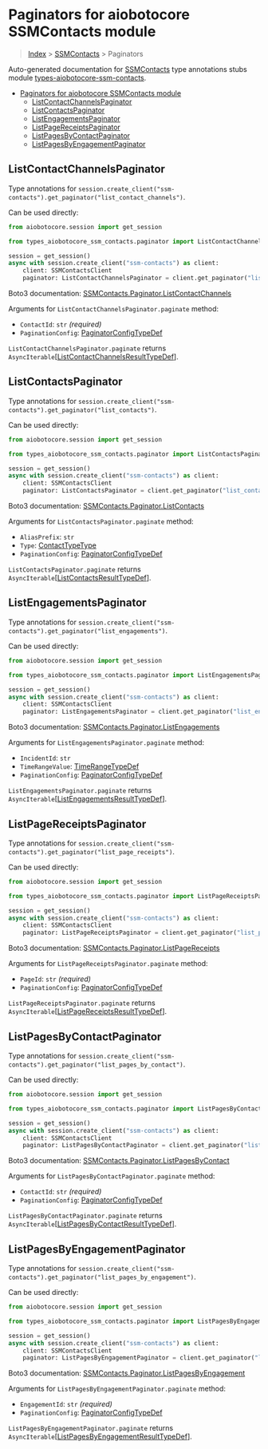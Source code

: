 <a id="paginators-for-aiobotocore-ssmcontacts-module"></a>

# Paginators for aiobotocore SSMContacts module

> [Index](..) > [SSMContacts](.) > Paginators

Auto-generated documentation for
[SSMContacts](https://boto3.amazonaws.com/v1/documentation/api/latest/reference/services/ssm-contacts.html#SSMContacts)
type annotations stubs module
[types-aiobotocore-ssm-contacts](https://pypi.org/project/types-aiobotocore-ssm-contacts/).

- [Paginators for aiobotocore SSMContacts module](#paginators-for-aiobotocore-ssmcontacts-module)
  - [ListContactChannelsPaginator](#listcontactchannelspaginator)
  - [ListContactsPaginator](#listcontactspaginator)
  - [ListEngagementsPaginator](#listengagementspaginator)
  - [ListPageReceiptsPaginator](#listpagereceiptspaginator)
  - [ListPagesByContactPaginator](#listpagesbycontactpaginator)
  - [ListPagesByEngagementPaginator](#listpagesbyengagementpaginator)

<a id="listcontactchannelspaginator"></a>

## ListContactChannelsPaginator

Type annotations for
`session.create_client("ssm-contacts").get_paginator("list_contact_channels")`.

Can be used directly:

```python
from aiobotocore.session import get_session

from types_aiobotocore_ssm_contacts.paginator import ListContactChannelsPaginator

session = get_session()
async with session.create_client("ssm-contacts") as client:
    client: SSMContactsClient
    paginator: ListContactChannelsPaginator = client.get_paginator("list_contact_channels")
```

Boto3 documentation:
[SSMContacts.Paginator.ListContactChannels](https://boto3.amazonaws.com/v1/documentation/api/latest/reference/services/ssm-contacts.html#SSMContacts.Paginator.ListContactChannels)

Arguments for `ListContactChannelsPaginator.paginate` method:

- `ContactId`: `str` *(required)*
- `PaginationConfig`:
  [PaginatorConfigTypeDef](./type_defs.md#paginatorconfigtypedef)

`ListContactChannelsPaginator.paginate` returns
`AsyncIterable`\[[ListContactChannelsResultTypeDef](./type_defs.md#listcontactchannelsresulttypedef)\].

<a id="listcontactspaginator"></a>

## ListContactsPaginator

Type annotations for
`session.create_client("ssm-contacts").get_paginator("list_contacts")`.

Can be used directly:

```python
from aiobotocore.session import get_session

from types_aiobotocore_ssm_contacts.paginator import ListContactsPaginator

session = get_session()
async with session.create_client("ssm-contacts") as client:
    client: SSMContactsClient
    paginator: ListContactsPaginator = client.get_paginator("list_contacts")
```

Boto3 documentation:
[SSMContacts.Paginator.ListContacts](https://boto3.amazonaws.com/v1/documentation/api/latest/reference/services/ssm-contacts.html#SSMContacts.Paginator.ListContacts)

Arguments for `ListContactsPaginator.paginate` method:

- `AliasPrefix`: `str`
- `Type`: [ContactTypeType](./literals.md#contacttypetype)
- `PaginationConfig`:
  [PaginatorConfigTypeDef](./type_defs.md#paginatorconfigtypedef)

`ListContactsPaginator.paginate` returns
`AsyncIterable`\[[ListContactsResultTypeDef](./type_defs.md#listcontactsresulttypedef)\].

<a id="listengagementspaginator"></a>

## ListEngagementsPaginator

Type annotations for
`session.create_client("ssm-contacts").get_paginator("list_engagements")`.

Can be used directly:

```python
from aiobotocore.session import get_session

from types_aiobotocore_ssm_contacts.paginator import ListEngagementsPaginator

session = get_session()
async with session.create_client("ssm-contacts") as client:
    client: SSMContactsClient
    paginator: ListEngagementsPaginator = client.get_paginator("list_engagements")
```

Boto3 documentation:
[SSMContacts.Paginator.ListEngagements](https://boto3.amazonaws.com/v1/documentation/api/latest/reference/services/ssm-contacts.html#SSMContacts.Paginator.ListEngagements)

Arguments for `ListEngagementsPaginator.paginate` method:

- `IncidentId`: `str`
- `TimeRangeValue`: [TimeRangeTypeDef](./type_defs.md#timerangetypedef)
- `PaginationConfig`:
  [PaginatorConfigTypeDef](./type_defs.md#paginatorconfigtypedef)

`ListEngagementsPaginator.paginate` returns
`AsyncIterable`\[[ListEngagementsResultTypeDef](./type_defs.md#listengagementsresulttypedef)\].

<a id="listpagereceiptspaginator"></a>

## ListPageReceiptsPaginator

Type annotations for
`session.create_client("ssm-contacts").get_paginator("list_page_receipts")`.

Can be used directly:

```python
from aiobotocore.session import get_session

from types_aiobotocore_ssm_contacts.paginator import ListPageReceiptsPaginator

session = get_session()
async with session.create_client("ssm-contacts") as client:
    client: SSMContactsClient
    paginator: ListPageReceiptsPaginator = client.get_paginator("list_page_receipts")
```

Boto3 documentation:
[SSMContacts.Paginator.ListPageReceipts](https://boto3.amazonaws.com/v1/documentation/api/latest/reference/services/ssm-contacts.html#SSMContacts.Paginator.ListPageReceipts)

Arguments for `ListPageReceiptsPaginator.paginate` method:

- `PageId`: `str` *(required)*
- `PaginationConfig`:
  [PaginatorConfigTypeDef](./type_defs.md#paginatorconfigtypedef)

`ListPageReceiptsPaginator.paginate` returns
`AsyncIterable`\[[ListPageReceiptsResultTypeDef](./type_defs.md#listpagereceiptsresulttypedef)\].

<a id="listpagesbycontactpaginator"></a>

## ListPagesByContactPaginator

Type annotations for
`session.create_client("ssm-contacts").get_paginator("list_pages_by_contact")`.

Can be used directly:

```python
from aiobotocore.session import get_session

from types_aiobotocore_ssm_contacts.paginator import ListPagesByContactPaginator

session = get_session()
async with session.create_client("ssm-contacts") as client:
    client: SSMContactsClient
    paginator: ListPagesByContactPaginator = client.get_paginator("list_pages_by_contact")
```

Boto3 documentation:
[SSMContacts.Paginator.ListPagesByContact](https://boto3.amazonaws.com/v1/documentation/api/latest/reference/services/ssm-contacts.html#SSMContacts.Paginator.ListPagesByContact)

Arguments for `ListPagesByContactPaginator.paginate` method:

- `ContactId`: `str` *(required)*
- `PaginationConfig`:
  [PaginatorConfigTypeDef](./type_defs.md#paginatorconfigtypedef)

`ListPagesByContactPaginator.paginate` returns
`AsyncIterable`\[[ListPagesByContactResultTypeDef](./type_defs.md#listpagesbycontactresulttypedef)\].

<a id="listpagesbyengagementpaginator"></a>

## ListPagesByEngagementPaginator

Type annotations for
`session.create_client("ssm-contacts").get_paginator("list_pages_by_engagement")`.

Can be used directly:

```python
from aiobotocore.session import get_session

from types_aiobotocore_ssm_contacts.paginator import ListPagesByEngagementPaginator

session = get_session()
async with session.create_client("ssm-contacts") as client:
    client: SSMContactsClient
    paginator: ListPagesByEngagementPaginator = client.get_paginator("list_pages_by_engagement")
```

Boto3 documentation:
[SSMContacts.Paginator.ListPagesByEngagement](https://boto3.amazonaws.com/v1/documentation/api/latest/reference/services/ssm-contacts.html#SSMContacts.Paginator.ListPagesByEngagement)

Arguments for `ListPagesByEngagementPaginator.paginate` method:

- `EngagementId`: `str` *(required)*
- `PaginationConfig`:
  [PaginatorConfigTypeDef](./type_defs.md#paginatorconfigtypedef)

`ListPagesByEngagementPaginator.paginate` returns
`AsyncIterable`\[[ListPagesByEngagementResultTypeDef](./type_defs.md#listpagesbyengagementresulttypedef)\].
